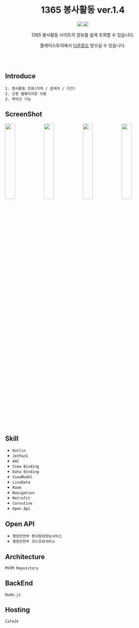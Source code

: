 <div align="center">

<br>

# 1365 봉사활동 ver.1.4
 
<p>
<img src="https://img.shields.io/badge/Android-3DDC84?style=flat-square&logo=Android&logoColor=white"/>
<img src="https://img.shields.io/badge/Kotlin-3178C6?style=flat-square&logo=Kotlin&logoColor=white"/>
</p>
 
1365 봉사활동 사이트의 정보를 쉽게 조회할 수 있습니다.

플레이스토어에서 [다운로드](https://play.google.com/store/apps/details?id=seongjun.volunteer) 받으실 수 있습니다.

</div>

<br><br>

## Introduce

```
1. 봉사활동 조회(지역 / 검색어 / 기간)
2. 신청 웹페이지로 이동
3. 북마크 기능
```

## ScreenShot

<img src="https://user-images.githubusercontent.com/95672282/152646798-2f83339a-1ccb-4266-aaa8-ce22475a1b77.jpg" width="25%" height="25%"><img src="https://user-images.githubusercontent.com/95672282/152646799-b146390b-13a9-483e-8ef3-8f32c60d3668.jpg" width="25%" height="25%"><img src="https://user-images.githubusercontent.com/95672282/152646805-12f18adf-fba2-4b8f-902e-3591d977562b.jpg" width="25%" height="25%"><img src="https://user-images.githubusercontent.com/95672282/152646809-f3839b27-dda3-48e4-9af2-32f31daacf35.jpg" width="25%" height="25%">

## Skill

 - `Kotlin`
 - `JetPack`
 - `AAC`
 - `View Binding`
 - `Data Binding`
 - `ViewModel`
 - `LiveData`
 - `Room`
 - `Navigation`
 - `Retrofit`
 - `Coroutine`
 - `Open Api`

## Open API

 - `행정안전부 봉사참여정보서비스`
 - `행정안전부 코드조회서비스`

## Architecture

`MVVM Repository`

## BackEnd

`Node.js`

## Hosting

`Cafe24`

